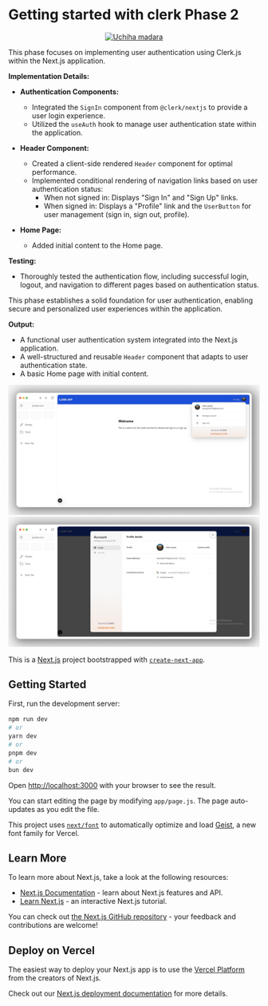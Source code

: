 # Getting started with clerk Phase 2
<p align="center">
    <a href="#" style="display: block;" align="center">
        <img src="https://i.pinimg.com/originals/5d/a5/0d/5da50daeb34f014c06ab1b1c2307c97b.gif" alt="Uchiha madara" width="60%" />
    </a>
</p>

This phase focuses on implementing user authentication using Clerk.js within the Next.js application.

**Implementation Details:**

* **Authentication Components:**
    * Integrated the `SignIn` component from `@clerk/nextjs` to provide a user login experience.
    * Utilized the `useAuth` hook to manage user authentication state within the application.
* **Header Component:**
    * Created a client-side rendered `Header` component for optimal performance.
    * Implemented conditional rendering of navigation links based on user authentication status:
        * When not signed in: Displays "Sign In" and "Sign Up" links.
        * When signed in: Displays a "Profile" link and the `UserButton` for user management (sign in, sign out, profile).

* **Home Page:**
    * Added initial content to the Home page.
    
**Testing:**

* Thoroughly tested the authentication flow, including successful login, logout, and navigation to different pages based on authentication status.

This phase establishes a solid foundation for user authentication, enabling secure and personalized user experiences within the application.

**Output:**

* A functional user authentication system integrated into the Next.js application.
* A well-structured and reusable `Header` component that adapts to user authentication state.
* A basic Home page with initial content.

![alt text](image-2.png)
![alt text](image-1.png)
<!---
## What's Clerk?
Clerk authentication is a platform that helps developers create secure authentication systems for their applications. It offers a variety of authentication methods, including passwords, social media sign-on, and multi-factor authentication. 

### It's Benefits
1. Simplifies the authentication process for developers
2. Provides a seamless user experience
3. Ensures user data security
4. Reduces the need to build custom login and sign-up screens

### Getting started 
#### Set up your Clerk account
Before you can start integrating Clerk into your application, you need to create a Clerk account and set up a new application in the Clerk Dashboard. This guide will walk you through those steps.

1. Sign into Clerk
2. Create a Clerk application
3. Select your identifiers and social providers
4. Integrate Clerk into your application

## Integrating Clerk into our Next.Js Project
1. Install @clerk/nextjs
2. Set your Clerk API keys
Create your .env.local file. These keys can always be retrieved from the API Keys page of your Clerk Dashboard.
```bash
NEXT_PUBLIC_CLERK_PUBLISHABLE_KEY=pk_test_cmVhZHktaG91bmQtNjIuY2xlcmsuYWNjb3VudHMuZGV2JA
CLERK_SECRET_KEY=sk_test_gSjYiO5x9yd5qNaMGrSttDFubU3ai77jD3yaHqSjoq
```
3. Add your clerkMiddleware() to your app
clerkMiddleware() grants you access to user authentication state throughout your app, on any route or page. It also allows you to protect specific routes from unauthenticated users.

4. Add <ClerkProvider> and Clerk components to your app

5. Successfully Create your first user
-->

This is a [Next.js](https://nextjs.org) project bootstrapped with [`create-next-app`](https://github.com/vercel/next.js/tree/canary/packages/create-next-app).

## Getting Started

First, run the development server:

```bash
npm run dev
# or
yarn dev
# or
pnpm dev
# or
bun dev
```

Open [http://localhost:3000](http://localhost:3000) with your browser to see the result.

You can start editing the page by modifying `app/page.js`. The page auto-updates as you edit the file.

This project uses [`next/font`](https://nextjs.org/docs/app/building-your-application/optimizing/fonts) to automatically optimize and load [Geist](https://vercel.com/font), a new font family for Vercel.

## Learn More

To learn more about Next.js, take a look at the following resources:

- [Next.js Documentation](https://nextjs.org/docs) - learn about Next.js features and API.
- [Learn Next.js](https://nextjs.org/learn) - an interactive Next.js tutorial.

You can check out [the Next.js GitHub repository](https://github.com/vercel/next.js) - your feedback and contributions are welcome!

## Deploy on Vercel

The easiest way to deploy your Next.js app is to use the [Vercel Platform](https://vercel.com/new?utm_medium=default-template&filter=next.js&utm_source=create-next-app&utm_campaign=create-next-app-readme) from the creators of Next.js.

Check out our [Next.js deployment documentation](https://nextjs.org/docs/app/building-your-application/deploying) for more details.
